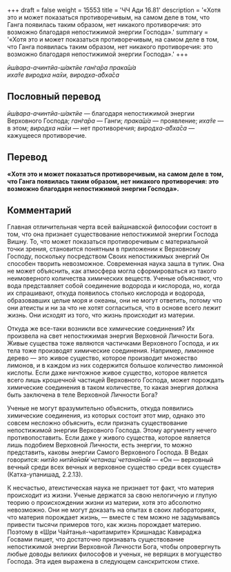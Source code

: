 +++
draft = false
weight = 15553
title = 'ЧЧ Ади 16.81'
description = '«Хотя это и может показаться противоречивым, на самом деле в том, что Ганга появилась таким образом, нет никакого противоречия: это возможно благодаря непостижимой энергии Господа».'
summary = '«Хотя это и может показаться противоречивым, на самом деле в том, что Ганга появилась таким образом, нет никакого противоречия: это возможно благодаря непостижимой энергии Господа».'
+++

_ӣш́вара-ачинтйа-ш́актйе ган̇га̄ра прака̄ш́а  
иха̄те виродха на̄хи, виродха-а̄бха̄са_

## Пословный перевод

_ӣш́вара_\-_ачинтйа_\-_ш́актйе_ — благодаря непостижимой энергии Верховного Господа; _ган̇га̄ра_ — Ганги; _прака̄ш́а_ — проявление; _иха̄те_ — в этом; _виродха_ _на̄хи_ — нет противоречия; _виродха_\-_а̄бха̄са_ — кажущееся противоречие.

## Перевод

**«Хотя это и может показаться противоречивым, на самом деле в том, что Ганга появилась таким образом, нет никакого противоречия: это возможно благодаря непостижимой энергии Господа».**

## Комментарий

Главная отличительная черта всей вайшнавской философии состоит в том, что она признает существование непостижимой энергии Господа Вишну. То, что может показаться противоречивым с материальной точки зрения, становится понятным в приложении к Верховному Господу, поскольку посредством Своих непостижимых энергий Он способен творить невозможное. Современная наука зашла в тупик. Она не может объяснить, как атмосфера могла сформироваться из такого неимоверного количества химических веществ. Ученые объясняют, что вода представляет собой соединение водорода и кислорода, но, когда их спрашивают, откуда появилось столько кислорода и водорода, образовавших целые моря и океаны, они не могут ответить, потому что они атеисты и ни за что не хотят согласиться, что в основе всего лежит жизнь. Они исходят из того, что жизнь происходит из материи.

Откуда же все-таки возникли все химические соединения? Их произвела на свет непостижимая энергия Верховной Личности Бога. Живые существа тоже являются частичками Верховного Господа, и их тела тоже производят химические соединения. Например, лимонное дерево — это живое существо, которое производит множество лимонов, и в каждом из них содержится большое количество лимонной кислоты. Если даже ничтожное живое существо, которое является всего лишь крошечной частицей Верховного Господа, может порождать химические соединения в таком количестве, то какая энергия должна быть заключена в теле Верховной Личности Бога?

Ученые не могут вразумительно объяснить, откуда появились химические соединения, из которых состоит этот мир, однако это совсем несложно объяснить, если признать существование непостижимой энергии Верховного Господа. Этому аргументу нечего противопоставить. Если даже у живого существа, которое является лишь подобием Верховной Личности, есть энергии, то можно представить, каковы энергии Самого Верховного Господа. В Ведах говорится: _нитйо нитйа̄на̄м̇ четанаш́ четана̄на̄м —_ «Он — верховный вечный среди всех вечных и верховное существо среди всех существ» (Катха-упанишад, 2.2.13).

К несчастью, атеистическая наука не признает тот факт, что материя происходит из жизни. Ученые держатся за свою нелогичную и глупую теорию о происхождении жизни из материи, хотя это абсолютно невозможно. Они не могут доказать на опытах в своих лабораториях, что материя порождает жизнь, — вместе с тем можно не задумываясь привести тысячи примеров того, как жизнь порождает материю. Поэтому в «Шри Чайтанья-чаритамрите» Кришнадас Кавираджа Госвами пишет, что достаточно признавать существование непостижимой энергии Верховной Личности Бога, чтобы опровергнуть любые доводы великих философов и ученых, не верящих в могущество Господа. Эта идея выражена в следующем санскритском стихе.
